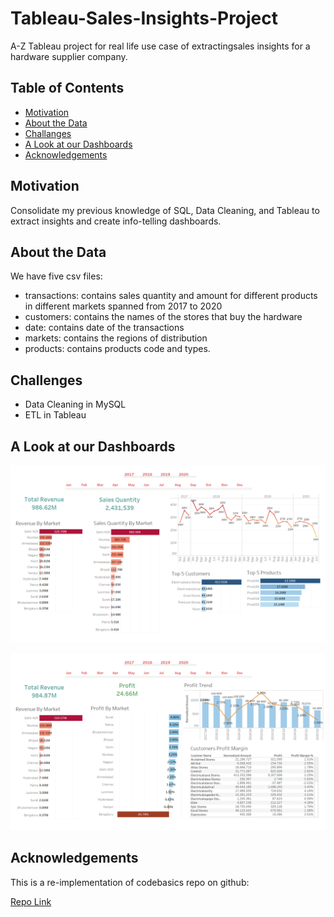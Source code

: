 # Tableau-Sales-Insights-Project

A-Z  Tableau project for real life use case of extractingsales insights for a hardware supplier company.

## Table of Contents

* [Motivation](#motivation)
* [About the Data](#about-the-data)
* [Challanges](#challenges)
* [A Look at our Dashboards](#a-look-at-our-dashboards)
* [Acknowledgements](#acknowledgements)


## Motivation

Consolidate my previous knowledge of SQL, Data Cleaning, and Tableau to extract insights and create info-telling dashboards.


## About the Data

We have five csv files:

* transactions: contains sales quantity and amount for different products in different markets spanned from 2017 to 2020
* customers: contains the names of the stores that buy the hardware
* date: contains date of the transactions
* markets: contains the regions of distribution
* products: contains products code and types.

## Challenges

* Data Cleaning in MySQL 
* ETL in Tableau


## A Look at our Dashboards

![alt text](Images/Revenue_Dashboard.png)


![alt text](Images/Profit_Dashboard.png)


## Acknowledgements

This is a re-implementation of codebasics repo on github:

[Repo Link](https://github.com/codebasics/DataAnalysisProjects/tree/master/2_SalesInsightsTableau)
